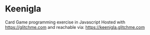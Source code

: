 # Keenigla
Card Game programming exercise in Javascript
Hosted with https://glitchme.com and reachable via: https://keenigla.glitchme.com
